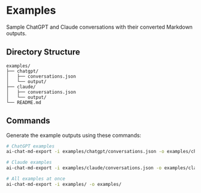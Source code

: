 # Examples

Sample ChatGPT and Claude conversations with their converted Markdown outputs.

## Directory Structure

```
examples/
├── chatgpt/
│   ├── conversations.json
│   └── output/
├── claude/
│   ├── conversations.json
│   └── output/
└── README.md
```

## Commands

Generate the example outputs using these commands:

```bash
# ChatGPT examples
ai-chat-md-export -i examples/chatgpt/conversations.json -o examples/chatgpt/output/

# Claude examples
ai-chat-md-export -i examples/claude/conversations.json -o examples/claude/output/

# All examples at once
ai-chat-md-export -i examples/ -o examples/
```